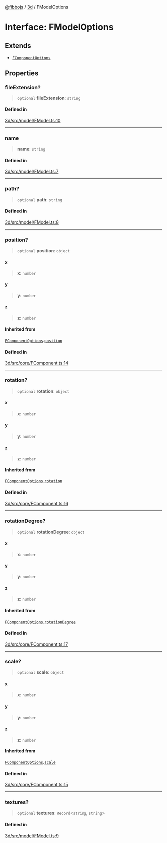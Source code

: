 [@fibbojs](/api/index) / [3d](/api/3d) / FModelOptions

# Interface: FModelOptions

## Extends

- [`FComponentOptions`](FComponentOptions.md)

## Properties

### fileExtension?

> `optional` **fileExtension**: `string`

#### Defined in

[3d/src/model/FModel.ts:10](https://github.com/fibbojs/fibbo/blob/c87e9de577b4352e4b6a8336cf19cf678868439d/packages/3d/src/model/FModel.ts#L10)

***

### name

> **name**: `string`

#### Defined in

[3d/src/model/FModel.ts:7](https://github.com/fibbojs/fibbo/blob/c87e9de577b4352e4b6a8336cf19cf678868439d/packages/3d/src/model/FModel.ts#L7)

***

### path?

> `optional` **path**: `string`

#### Defined in

[3d/src/model/FModel.ts:8](https://github.com/fibbojs/fibbo/blob/c87e9de577b4352e4b6a8336cf19cf678868439d/packages/3d/src/model/FModel.ts#L8)

***

### position?

> `optional` **position**: `object`

#### x

> **x**: `number`

#### y

> **y**: `number`

#### z

> **z**: `number`

#### Inherited from

[`FComponentOptions`](FComponentOptions.md).[`position`](FComponentOptions.md#position)

#### Defined in

[3d/src/core/FComponent.ts:14](https://github.com/fibbojs/fibbo/blob/c87e9de577b4352e4b6a8336cf19cf678868439d/packages/3d/src/core/FComponent.ts#L14)

***

### rotation?

> `optional` **rotation**: `object`

#### x

> **x**: `number`

#### y

> **y**: `number`

#### z

> **z**: `number`

#### Inherited from

[`FComponentOptions`](FComponentOptions.md).[`rotation`](FComponentOptions.md#rotation)

#### Defined in

[3d/src/core/FComponent.ts:16](https://github.com/fibbojs/fibbo/blob/c87e9de577b4352e4b6a8336cf19cf678868439d/packages/3d/src/core/FComponent.ts#L16)

***

### rotationDegree?

> `optional` **rotationDegree**: `object`

#### x

> **x**: `number`

#### y

> **y**: `number`

#### z

> **z**: `number`

#### Inherited from

[`FComponentOptions`](FComponentOptions.md).[`rotationDegree`](FComponentOptions.md#rotationdegree)

#### Defined in

[3d/src/core/FComponent.ts:17](https://github.com/fibbojs/fibbo/blob/c87e9de577b4352e4b6a8336cf19cf678868439d/packages/3d/src/core/FComponent.ts#L17)

***

### scale?

> `optional` **scale**: `object`

#### x

> **x**: `number`

#### y

> **y**: `number`

#### z

> **z**: `number`

#### Inherited from

[`FComponentOptions`](FComponentOptions.md).[`scale`](FComponentOptions.md#scale)

#### Defined in

[3d/src/core/FComponent.ts:15](https://github.com/fibbojs/fibbo/blob/c87e9de577b4352e4b6a8336cf19cf678868439d/packages/3d/src/core/FComponent.ts#L15)

***

### textures?

> `optional` **textures**: `Record`\<`string`, `string`\>

#### Defined in

[3d/src/model/FModel.ts:9](https://github.com/fibbojs/fibbo/blob/c87e9de577b4352e4b6a8336cf19cf678868439d/packages/3d/src/model/FModel.ts#L9)
